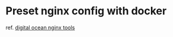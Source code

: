 # Preset nginx config with docker



ref. [digital ocean nginx tools]([https://](https://www.digitalocean.com/community/tools/nginx))
